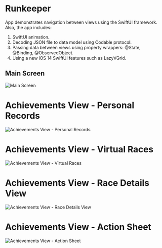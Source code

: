 # Runkeeper

App demonstrates navigation between views using the SwiftUI framework.
Also, the app includes:
1. SwiftUI animation.
2. Decoding JSON file to data model using Codable protocol.
3. Passing data between views using property wrappers: @State, @Binding, @ObservedObject.
4. Using a new iOS 14 SwiftUI features such as LazyVGrid.

## Main Screen

![Main Screen](ReadMeImages/mainScreen.png?raw=true "Main Screen")

# Achievements View - Personal Records

![Achievements View - Personal Records](ReadMeImages/achievementsView1.png?raw=true "Achievements View - Personal Records")

# Achievements View - Virtual Races

![Achievements View - Virtual Races](ReadMeImages/achievementsView2.png?raw=true "Achievements View - Virtual Races")

# Achievements View - Race Details View

![Achievements View - Race Details View](ReadMeImages/raceDetailsView.png?raw=true "Achievements View - Race Details View")

# Achievements View - Action Sheet

![Achievements View - Action Sheet](ReadMeImages/actionSheet.png?raw=true "Achievements View - Action Sheet")

